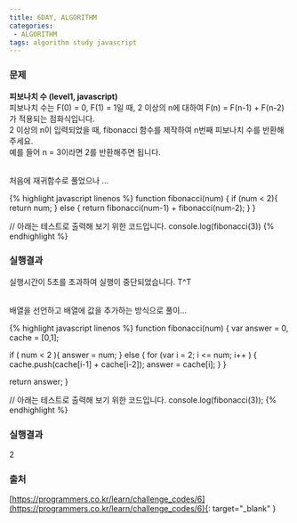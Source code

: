 ```yaml
---
title: 6DAY, ALGORITHM
categories:
 - ALGORITHM
tags: algorithm study javascript
---
```


### 문제
**피보나치 수 (level1, javascript)**<br />
피보나치 수는 F(0) = 0, F(1) = 1일 때, 2 이상의 n에 대하여 F(n) = F(n-1) + F(n-2) 가 적용되는 점화식입니다. <br />
2 이상의 n이 입력되었을 때, fibonacci 함수를 제작하여 n번째 피보나치 수를 반환해 주세요. <br />
예를 들어 n = 3이라면 2를 반환해주면 됩니다.<br /><br />

처음에 재귀함수로 풀었으나 ...

{% highlight javascript linenos %}
function fibonacci(num) {
  if (num < 2){
    return num;
  } else {
    return fibonacci(num-1) + fibonacci(num-2);
  }
}

// 아래는 테스트로 출력해 보기 위한 코드입니다.
console.log(fibonacci(3))
{% endhighlight %}

### 실행결과
실행시간이 5초를 초과하여 실행이 중단되었습니다. T^T

<br />
배열을 선언하고 배열에 값을 추가하는 방식으로 풀이...

{% highlight javascript linenos %}
function fibonacci(num) {
  var answer = 0,
      cache = [0,1];

  if ( num < 2 ){
    answer = num;
  } else {
    for (var i = 2; i <= num; i++ ) {
      cache.push(cache[i-1] + cache[i-2]); 
      answer = cache[i];
    } 
  }

  return answer;
}

// 아래는 테스트로 출력해 보기 위한 코드입니다.
console.log(fibonacci(3));
{% endhighlight %}

### 실행결과
2

### 출처
[https://programmers.co.kr/learn/challenge_codes/6](https://programmers.co.kr/learn/challenge_codes/6){: target="_blank" }
